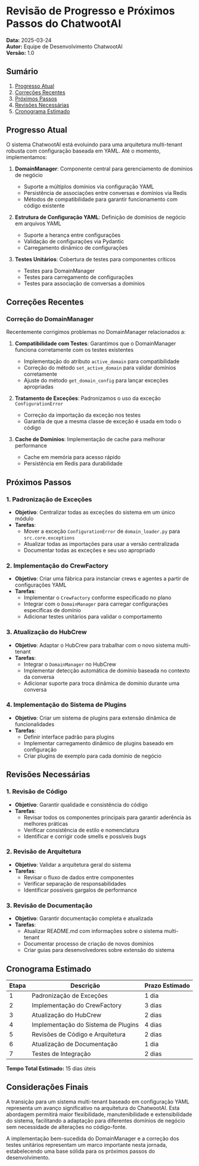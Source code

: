 # Revisão de Progresso e Próximos Passos do ChatwootAI

**Data:** 2025-03-24  
**Autor:** Equipe de Desenvolvimento ChatwootAI  
**Versão:** 1.0

## Sumário

1. [Progresso Atual](#progresso-atual)
2. [Correções Recentes](#correções-recentes)
3. [Próximos Passos](#próximos-passos)
4. [Revisões Necessárias](#revisões-necessárias)
5. [Cronograma Estimado](#cronograma-estimado)

## Progresso Atual

O sistema ChatwootAI está evoluindo para uma arquitetura multi-tenant robusta com configuração baseada em YAML. Até o momento, implementamos:

1. **DomainManager**: Componente central para gerenciamento de domínios de negócio
   - Suporte a múltiplos domínios via configuração YAML
   - Persistência de associações entre conversas e domínios via Redis
   - Métodos de compatibilidade para garantir funcionamento com código existente

2. **Estrutura de Configuração YAML**: Definição de domínios de negócio em arquivos YAML
   - Suporte a herança entre configurações
   - Validação de configurações via Pydantic
   - Carregamento dinâmico de configurações

3. **Testes Unitários**: Cobertura de testes para componentes críticos
   - Testes para DomainManager
   - Testes para carregamento de configurações
   - Testes para associação de conversas a domínios

## Correções Recentes

### Correção do DomainManager

Recentemente corrigimos problemas no DomainManager relacionados a:

1. **Compatibilidade com Testes**: Garantimos que o DomainManager funciona corretamente com os testes existentes
   - Implementação do atributo `active_domain` para compatibilidade
   - Correção do método `set_active_domain` para validar domínios corretamente
   - Ajuste do método `get_domain_config` para lançar exceções apropriadas

2. **Tratamento de Exceções**: Padronizamos o uso da exceção `ConfigurationError`
   - Correção da importação da exceção nos testes
   - Garantia de que a mesma classe de exceção é usada em todo o código

3. **Cache de Domínios**: Implementação de cache para melhorar performance
   - Cache em memória para acesso rápido
   - Persistência em Redis para durabilidade

## Próximos Passos

### 1. Padronização de Exceções

- **Objetivo**: Centralizar todas as exceções do sistema em um único módulo
- **Tarefas**:
  - Mover a exceção `ConfigurationError` de `domain_loader.py` para `src.core.exceptions`
  - Atualizar todas as importações para usar a versão centralizada
  - Documentar todas as exceções e seu uso apropriado

### 2. Implementação do CrewFactory

- **Objetivo**: Criar uma fábrica para instanciar crews e agentes a partir de configurações YAML
- **Tarefas**:
  - Implementar o `CrewFactory` conforme especificado no plano
  - Integrar com o `DomainManager` para carregar configurações específicas de domínio
  - Adicionar testes unitários para validar o comportamento

### 3. Atualização do HubCrew

- **Objetivo**: Adaptar o HubCrew para trabalhar com o novo sistema multi-tenant
- **Tarefas**:
  - Integrar o `DomainManager` no HubCrew
  - Implementar detecção automática de domínio baseada no contexto da conversa
  - Adicionar suporte para troca dinâmica de domínio durante uma conversa

### 4. Implementação do Sistema de Plugins

- **Objetivo**: Criar um sistema de plugins para extensão dinâmica de funcionalidades
- **Tarefas**:
  - Definir interface padrão para plugins
  - Implementar carregamento dinâmico de plugins baseado em configuração
  - Criar plugins de exemplo para cada domínio de negócio

## Revisões Necessárias

### 1. Revisão de Código

- **Objetivo**: Garantir qualidade e consistência do código
- **Tarefas**:
  - Revisar todos os componentes principais para garantir aderência às melhores práticas
  - Verificar consistência de estilo e nomenclatura
  - Identificar e corrigir code smells e possíveis bugs

### 2. Revisão de Arquitetura

- **Objetivo**: Validar a arquitetura geral do sistema
- **Tarefas**:
  - Revisar o fluxo de dados entre componentes
  - Verificar separação de responsabilidades
  - Identificar possíveis gargalos de performance

### 3. Revisão de Documentação

- **Objetivo**: Garantir documentação completa e atualizada
- **Tarefas**:
  - Atualizar README.md com informações sobre o sistema multi-tenant
  - Documentar processo de criação de novos domínios
  - Criar guias para desenvolvedores sobre extensão do sistema

## Cronograma Estimado

| Etapa | Descrição | Prazo Estimado |
|-------|-----------|----------------|
| 1 | Padronização de Exceções | 1 dia |
| 2 | Implementação do CrewFactory | 3 dias |
| 3 | Atualização do HubCrew | 2 dias |
| 4 | Implementação do Sistema de Plugins | 4 dias |
| 5 | Revisões de Código e Arquitetura | 2 dias |
| 6 | Atualização de Documentação | 1 dia |
| 7 | Testes de Integração | 2 dias |

**Tempo Total Estimado:** 15 dias úteis

## Considerações Finais

A transição para um sistema multi-tenant baseado em configuração YAML representa um avanço significativo na arquitetura do ChatwootAI. Esta abordagem permitirá maior flexibilidade, manutenibilidade e extensibilidade do sistema, facilitando a adaptação para diferentes domínios de negócio sem necessidade de alterações no código-fonte.

A implementação bem-sucedida do DomainManager e a correção dos testes unitários representam um marco importante nesta jornada, estabelecendo uma base sólida para os próximos passos do desenvolvimento.
